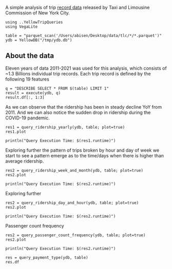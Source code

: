 
A simple analysis of trip [record data](https://www.nyc.gov/site/tlc/about/tlc-trip-record-data.page) released 
by Taxi and Limousine Commission of New York City. 


```@setup init
using ..YellowTripQueries
using VegaLite

table = "parquet_scan('/Users/abisen/Desktop/data/tlc/*/*.parquet')"
ydb = YellowDB("/tmp/ydb.db")
```

## About the data

Eleven years of data 2011-2021 was used for this analysis, which consists of ~1.3 Billions 
individual trip records. Each trip record is defined by the following 19 features

```@example init
q = "DESCRIBE SELECT * FROM $(table) LIMIT 1"
result = execute(ydb, q)
result.df[:, 1:3] 
```

As we can observe that the ridership has been in steady decline YoY from 2011. And 
we can also notice the sudden drop in ridership during the COVID-19 pandemic.

```@example init
res1 = query_ridership_yearly(ydb, table; plot=true)
res1.plot
```

```@example init
println("Query Execution Time: $(res1.runtime)")
```

Exploring further the pattern of trips broken by hour and day of week we start
to see a pattern emerge as to the time/days when there is higher than 
average ridership.

```@example init
res2 = query_ridership_week_and_month(ydb, table; plot=true)
res2.plot
```

```@example init
println("Query Execution Time: $(res2.runtime)")
```


Exploring further

```@example init
res2 = query_ridership_day_and_hour(ydb, table; plot=true)
res2.plot
```

```@example init
println("Query Execution Time: $(res2.runtime)")
```



Passenger count frequency

```@example init
res2 = query_passenger_count_frequency(ydb, table; plot=true)
res2.plot
```

```@example init
println("Query Execution Time: $(res2.runtime)")
```


```@example init
res = query_payment_type(ydb, table)
res.df
```
